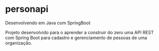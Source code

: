 # personapi
Desenvolvendo em Java com SpringBoot

Projeto desenvolvido para o aprender a construir do zero uma API REST com Spring Boot para cadastro e gerenciamento de pessoas de uma organização.
